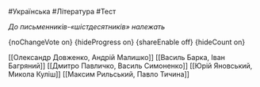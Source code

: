 #Українська #Література #Тест

*До письменників-«шістдесятників» належать*

{noChangeVote on}
{hideProgress on}
{shareEnable off}
{hideCount on}

[[Олександр Довженко, Андрій Малишко]]
[[Василь Барка, Іван Багряний]]
[[Дмитро Павличко, Василь Симоненко]]
[[Юрій Яновський, Микола Куліш]]
[[Максим Рильський, Павло Тичина]]
